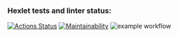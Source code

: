 ### Hexlet tests and linter status:
[![Actions Status](https://github.com/VimLoko/php-project-lvl1/workflows/hexlet-check/badge.svg)](https://github.com/VimLoko/php-project-lvl1/actions)
[![Maintainability](https://api.codeclimate.com/v1/badges/b695c7e538e6e00a8cb1/maintainability)](https://codeclimate.com/github/VimLoko/php-project-lvl1/maintainability)
![example workflow](https://github.com/VimLoko/php-project-lvl1/actions/workflows/make-lint.yml/badge.svg)